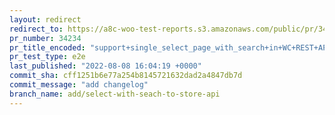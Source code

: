 ```yaml
---
layout: redirect
redirect_to: https://a8c-woo-test-reports.s3.amazonaws.com/public/pr/34234/e2e/index.html
pr_number: 34234
pr_title_encoded: "support+single_select_page_with_search+in+WC+REST+API"
pr_test_type: e2e
last_published: "2022-08-08 16:04:19 +0000"
commit_sha: cff1251b6e77a254b8145721632dad2a4847db7d
commit_message: "add changelog"
branch_name: add/select-with-seach-to-store-api
---
```

